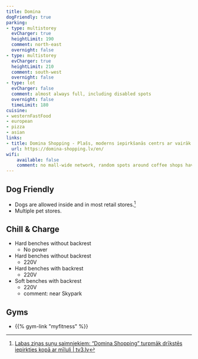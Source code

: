```yaml
---
title: Domina
dogFriendly: true
parking:
- type: multistorey
  evCharger: true
  heightLimit: 190
  comment: north-east
  overnight: false
- type: multistorey
  evCharger: true
  heightLimit: 210
  comment: south-west
  overnight: false
- type: lot
  evCharger: false
  comment: almost always full, including disabled spots
  overnight: false
  timeLimit: 180
cuisine:
- westernFastFood
- european
- pizza
- asian
links:
- title: Domina Shopping - Plašs, moderns iepirkšanās centrs ar vairāk nekā 170 dažādu preču un pakalpojumu veikaliem!
  url: https://domina-shopping.lv/en/
wifi:
    available: false
    comment: no mall-wide network, random spots around coffee shops have some slow networks with captive portals
---
```


## Dog Friendly
- Dogs are allowed inside and in most retail stores.[^1]
- Multiple pet stores.

## Chill & Charge
- Hard benches without backrest
    - No power
- Hard benches without backrest
    - 220V
- Hard benches with backrest
    - 220V
- Soft benches with backrest
    - 220V
    - comment: near Skypark

## Gyms
- {{% gym-link "myfitness" %}}

[^1]: [Labas ziņas suņu saimniekiem: &#8220;Domina Shopping&#8221; turpmāk drīkstēs iepirkties kopā ar mīluli | tv3.lv](https://www.tv3.lv/dzivesstils/dzivnieki/labas-zinas-sunu-saimniekiem-domina-shopping-turpmak-drikstes-iepirkties-kopa-ar-miluli/)

